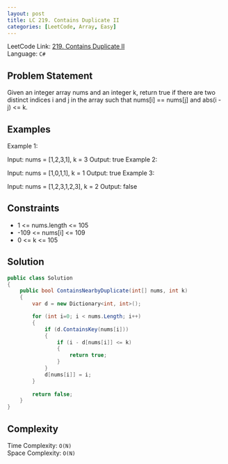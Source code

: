 ```yaml
---
layout: post
title: LC 219. Contains Duplicate II
categories: [LeetCode, Array, Easy]
---
```


LeetCode Link: [219. Contains Duplicate II](https://leetcode.com/problems/contains-duplicate-ii/description/)  
Language: `C#`

## Problem Statement
Given an integer array nums and an integer k, return true if there are two distinct indices i and j in the array such that nums[i] == nums[j] and abs(i - j) <= k.

## Examples

Example 1:

Input: nums = [1,2,3,1], k = 3
Output: true
Example 2:

Input: nums = [1,0,1,1], k = 1
Output: true
Example 3:

Input: nums = [1,2,3,1,2,3], k = 2
Output: false

## Constraints

* 1 <= nums.length <= 105
* -109 <= nums[i] <= 109
* 0 <= k <= 105

## Solution

``` csharp
public class Solution 
{
    public bool ContainsNearbyDuplicate(int[] nums, int k) 
    {
        var d = new Dictionary<int, int>();

        for (int i=0; i < nums.Length; i++)
        {
            if (d.ContainsKey(nums[i]))
            {
                if (i - d[nums[i]] <= k)
                {
                    return true;
                }
            }
            d[nums[i]] = i;
        }  
        
        return false;
    }
}
```

## Complexity

Time Complexity: `O(N)`  
Space Complexity: `O(N)`  
